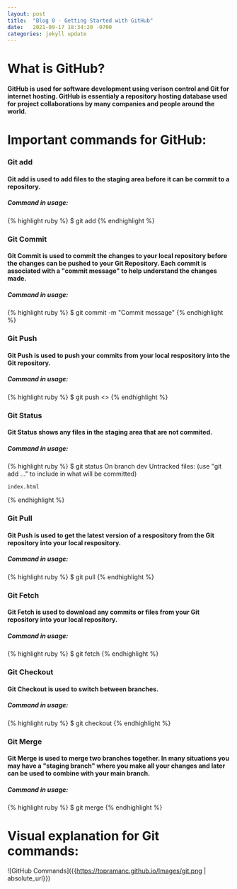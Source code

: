 ```yaml
---
layout: post
title:  "Blog 0 - Getting Started with GitHub"
date:   2021-09-17 18:34:20 -0700
categories: jekyll update
---
```


# **What is GitHub?**
#### GitHub is used for software development using verison control and Git for internet hosting. GitHub is essentialy a repository hosting database used for project collaborations by many companies and people around the world.

# **Important commands for GitHub:**
### **Git add**
#### Git add is used to add files to the staging area before it can be commit to a repository.
##### **Command in usage:**
{% highlight ruby %}
$ git add <file or directory name>
{% endhighlight %}


### **Git Commit**
#### Git Commit is used to commit the changes to your local repository before the changes can be pushed to your Git Repository. Each commit is associated with a "commit message" to help understand the changes made.
##### **Command in usage:**
{% highlight ruby %}
$ git commit -m "Commit message"
{% endhighlight %}

### **Git Push**
#### Git Push is used to push your commits from your local respository into the Git repository.
##### **Command in usage:**
{% highlight ruby %}
$ git push <>
{% endhighlight %}

### **Git Status**
#### Git Status shows any files in the staging area that are not commited.
##### **Command in usage:**
{% highlight ruby %}
$ git status
On branch dev
Untracked files:
  (use "git add <file>..." to include in what will be committed)

  	index.html
{% endhighlight %}

### **Git Pull**
#### Git Push is used to get the latest version of a respository from the Git repository into your local respository.
##### **Command in usage:**
{% highlight ruby %}
$ git pull <respository>
{% endhighlight %}

### **Git Fetch**
#### Git Fetch is used to download any commits or files from your Git repository into your local repository.
##### **Command in usage:**
{% highlight ruby %}
$ git fetch <repository>
{% endhighlight %}

### **Git Checkout**
#### Git Checkout is used to switch between branches.
##### **Command in usage:**
{% highlight ruby %}
$ git checkout <branch name>
{% endhighlight %}

### **Git Merge**
#### Git Merge is used to merge two branches together. In many situations you may have a "staging branch" where you make all your changes and later can be used to combine with your main branch.
##### **Command in usage:**
{% highlight ruby %}
$ git merge <branch name>
{% endhighlight %}

# **Visual explanation for Git commands:**
![GitHub Commands]({{https://topramanc.github.io/Images/git.png | absolute_url}})